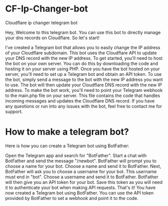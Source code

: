 # CF-Ip-Changer-bot
Cloudflare ip changer telegram bot

Hey, Welcome to this telegram bot. You can use this bot to directly manage your dns records on Cloudflare. So let's start!

I've created a Telegram bot that allows you to easily change the IP address of your Cloudflare subdomain. This bot uses the Cloudflare API to update your DNS record with the new IP address.
To get started, you'll need to host the bot on your own server. You can do this by downloading the code and hosting it on your server using PHP. Once you have the bot hosted on your server, you'll need to set up a Telegram bot and obtain an API token.
To use the bot, simply send a message to the bot with the new IP address you want to use. The bot will then update your Cloudflare DNS record with the new IP address.
To make the bot work, you'll need to point your Telegram webhook to the main.php file on your server. This file contains the code that handles incoming messages and updates the Cloudflare DNS record.
If you have any questions or run into any issues with the bot, feel free to contact me for support.

# How to make a telegram bot?

Here is how you can create a Telegram bot using BotFather:

Open the Telegram app and search for "BotFather".
Start a chat with BotFather and send the message "/newbot".
BotFather will prompt you to choose a name for your bot. Choose a name and send it to BotFather.
Next, BotFather will ask you to choose a username for your bot. This username must end in "bot". Choose a username and send it to BotFather.
BotFather will then give you an API token for your bot. Save this token as you will need it to authenticate your bot when making API requests.
That's it! You have now created a Telegram bot using BotFather. You can use the API token provided by BotFather to set a webhook and point it to the code.
